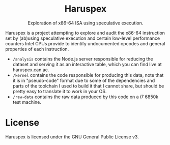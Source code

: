 <p align="center">
  <h1 align="center">Haruspex</h1>
  <p align="center">
    Exploration of x86-64 ISA using speculative execution.
  </p>
</p>

Haruspex is a project attempting to explore and audit the x86-64 instruction set by (ab)using speculative execution and certain low-level performance counters Intel CPUs provide to identify undocumented opcodes and general properties of each instruction.

- `/analysis` contains the Node.js server responsible for reducing the dataset and serving it as an interactive table, which you can find live at haruspex.can.ac.
- `/kernel` contains the code responsible for producing this data, note that it is in "pseudo-code" format due to some of the dependencies and parts of the toolchain I used to build it that I cannot share, but should be pretty easy to translate it to work in your OS.
- `/raw-data` contains the raw data produced by this code on a i7 6850k test machine.

# License

Haruspex is licensed under the GNU General Public License v3.
